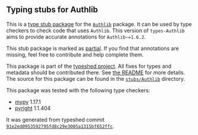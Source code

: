 ## Typing stubs for Authlib

This is a [type stub package](https://typing.python.org/en/latest/tutorials/external_libraries.html)
for the [`Authlib`](https://github.com/lepture/authlib) package. It can be used by type checkers
to check code that uses `Authlib`. This version of
`types-Authlib` aims to provide accurate annotations for
`Authlib~=1.6.2`.

This stub package is marked as [partial](https://typing.python.org/en/latest/spec/distributing.html#partial-stub-packages).
If you find that annotations are missing, feel free to contribute and help complete them.


This package is part of the [typeshed project](https://github.com/python/typeshed).
All fixes for types and metadata should be contributed there.
See [the README](https://github.com/python/typeshed/blob/main/README.md)
for more details. The source for this package can be found in the
[`stubs/Authlib`](https://github.com/python/typeshed/tree/main/stubs/Authlib)
directory.

This package was tested with the following type checkers:
* [mypy](https://github.com/python/mypy/) 1.17.1
* [pyright](https://github.com/microsoft/pyright) 1.1.404

It was generated from typeshed commit
[`91e2ed0953592795fd8c29e3005a1315bf652ffc`](https://github.com/python/typeshed/commit/91e2ed0953592795fd8c29e3005a1315bf652ffc).